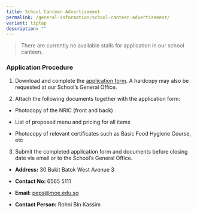 ```yaml
---
title: School Canteen Advertisement
permalink: /general-information/school-canteen-advertisement/
variant: tiptap
description: ""
---
```

<blockquote>
<p>There are currently no available stalls for application in our school
canteen.</p>
</blockquote>
<h3>Application Procedure</h3>
<ol data-tight="true" class="tight">
<li>
<p>Download and complete the <a href="/files/2025 New Uploads/School_Canteen_Application_Form.pdf" rel="noopener nofollow" target="_blank">application form</a>.
A hardcopy may also be requested at our School’s General Office.</p>
</li>
<li>
<p>Attach the following documents together with the application form:</p>
</li>
</ol>
<ul data-tight="true" class="tight">
<li>
<p>Photocopy of the NRIC (front and back)</p>
</li>
<li>
<p>List of proposed menu and pricing for all items</p>
</li>
<li>
<p>Photocopy of relevant certificates such as Basic Food Hygiene Course,
etc</p>
</li>
</ul>
<ol start="3" data-tight="true" class="tight">
<li>
<p>Submit the completed application form and documents before closing date
via email or to the School’s General Office.</p>
</li>
</ol>
<ul data-tight="true" class="tight">
<li>
<p><strong>Address:</strong> 30 Bukit Batok West Avenue 3</p>
</li>
<li>
<p><strong>Contact No:</strong> 6565 5111</p>
</li>
<li>
<p><strong>Email:</strong>&nbsp;<a href="mailto:peps@moe.edu.sg" rel="noopener noreferrer nofollow" target="_blank">peps@moe.edu.sg</a>
</p>
</li>
<li>
<p><strong>Contact Person:</strong> Rohni Bin Kassim</p>
</li>
</ul>
<p></p>
<p></p>